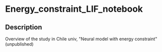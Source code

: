 # Energy_constraint_LIF_notebook

## Description
Overview of the study in Chile univ, "Neural model with energy constraint" (unpublished)
